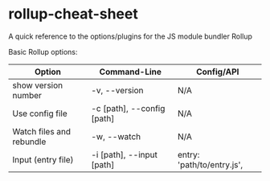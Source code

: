 # rollup-cheat-sheet
A quick reference to the options/plugins for the JS module bundler Rollup

Basic Rollup options:

| Option                   | Command-Line               | Config/API                 |
| ------------------------ | -------------------------- | -------------------------- |
| show version number      | -v, --version              | N/A                        |
| Use config file          | -c [path], --config [path] | N/A                        |
| Watch files and rebundle | -w, --watch                | N/A                        |
| Input (entry file)       | -i [path], --input [path]  | entry: 'path/to/entry.js', |
